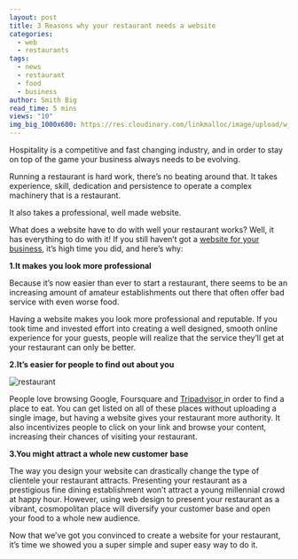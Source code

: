 ```yaml
---
layout: post
title: 3 Reasons why your restaurant needs a website
categories:
  - web
  - restaurants
tags:
  - news
  - restaurant
  - food
  - business
author: Smith Big
read_time: 5 mins
views: "10"
img_big_1000x600: https://res.cloudinary.com/linkmalloc/image/upload/w_1000,h_600,c_fit/v1610557545/website_vgq9yh.png
---
```

Hospitality is a competitive and fast changing industry, and in order to stay on top of the game your business always needs to be evolving.

Running a restaurant is hard work, there’s no beating around that. It takes experience, skill, dedication and persistence to operate a complex machinery that is a restaurant.

It also takes a professional, well made website.

What does a website have to do with well your restaurant works? Well, it has everything to do with it! If you still haven’t got a [website for your business](https://www.site123.com/), it’s high time you did, and here’s why:

**1.It makes you look more professional**

Because it’s now easier than ever to start a restaurant, there seems to be an increasing amount of amateur establishments out there that often offer bad service with even worse food.

Having a website makes you look more professional and reputable. If you took time and invested effort into creating a well designed, smooth online experience for your guests, people will realize that the service they’ll get at your restaurant can only be better.

**2.It’s easier for people to find out about you**

![restaurant](https://myventurepad.com/wp-content/uploads/2018/06/restaurant.jpg)

People love browsing Google, Foursquare and [Tripadvisor ](https://www.tripadvisor.com/)in order to find a place to eat. You can get listed on all of these places without uploading a single image, but having a website gives your restaurant more authority. It also incentivizes people to click on your link and browse your content, increasing their chances of visiting your restaurant.

**3.You might attract a whole new customer base**

The way you design your website can drastically change the type of clientele your restaurant attracts. Presenting your restaurant as a prestigious fine dining establishment won’t attract a young millennial crowd at happy hour. However, using web design to present your restaurant as a vibrant, cosmopolitan place will diversify your customer base and open your food to a whole new audience.

Now that we’ve got you convinced to create a website for your restaurant, it’s time we showed you a super simple and super easy way to do it.
